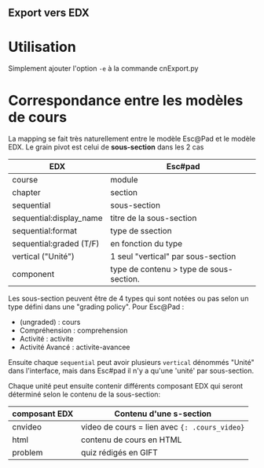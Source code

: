Export vers EDX
----------------

# Utilisation

Simplement ajouter l'option `-e` à la commande cnExport.py 

# Correspondance entre les modèles de cours

La mapping se fait très naturellement entre le modèle Esc@Pad et le modèle EDX. Le grain pivot est celui de **sous-section** dans les 2 cas

|  EDX                     |      Esc#pad  |
| ------------             | --------------|
| course                  |        module |
| chapter                 |    section    |
| sequential              |  sous-section |
| sequential:display_name | titre de la sous-section  |
| sequential:format       | type de ssection |
| sequential:graded (T/F) |  en fonction du type  |
| vertical ("Unité")      |  1 seul "vertical" par sous-section   |
| component               | type de contenu > type de sous-section. |

Les sous-section peuvent être de 4 types qui sont notées ou pas selon un type défini dans une "grading policy". Pour Esc@Pad :

- (ungraded) : cours
- Compréhension : comprehension
- Activité : activite
- Activité Avancé : activite-avancee

Ensuite chaque `sequential` peut avoir plusieurs `vertical` dénommés "Unité" dans l'interface, mais dans Esc#pad il n'y a qu'une 'unité' par sous-section.

Chaque unité peut ensuite contenir différents composant EDX qui seront déterminé selon le contenu de la sous-section:

| composant EDX  |  Contenu d'une s-section   |
|----------------| ---------------------------|
| cnvideo        | video de cours = lien avec `{: .cours_video}` | 
| html           | contenu de cours en HTML |
| problem        | quiz rédigés en GIFT |


# 